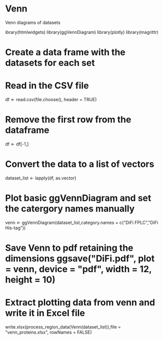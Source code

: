 # Venn
Venn diagrams of datasets

ibrary(htmlwidgets) 
library(ggVennDiagram) 
library(plotly) 
library(magrittr)  

# Create a data frame with the datasets for each set 
# Read in the CSV file 
df <- read.csv(file.choose(), header = TRUE)  

# Remove the first row from the dataframe 
df <- df[-1,]  

# Convert the data to a list of vectors 
dataset_list <- lapply(df, as.vector)  

# Plot basic ggVennDiagram and set the catergory names manually
venn <- 
ggVennDiagram(dataset_list,category.names = c("DiFi FPLC","DiFi His-tag")) 

# Save Venn to pdf retaining the dimensions ggsave("DiFi.pdf", plot = venn, device = "pdf", width = 12, height = 10)

# Extract plotting data from venn and write it in Excel file
write.xlsx(process_region_data(Venn(dataset_list)),file = "venn_proteins.xlsx", rowNames = FALSE)
